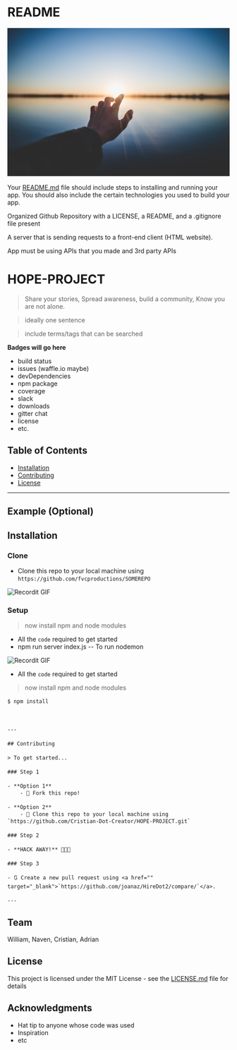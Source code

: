 # README

![ ](Images/photo-1492176273113-2d51f47b23b0.jfif)


Your [README.md](http://readme.md/) file should include steps to installing
and running your app. You should also include the
certain technologies you used to build your app.

Organized Github Repository with a LICENSE, a
README, and a .gitignore file present

A server that is sending requests to a front-end
client (HTML website).

App must be using APIs that you made and 3rd
party APIs



# HOPE-PROJECT

> Share your stories, Spread awareness, build a community, Know you are not alone.

> ideally one sentence

> include terms/tags that can be searched

**Badges will go here**

- build status
- issues (waffle.io maybe)
- devDependencies
- npm package
- coverage
- slack
- downloads
- gitter chat
- license
- etc.



## Table of Contents 
- [Installation](#installation)
- [Contributing](#contributing)
- [License](#license)


---

## Example (Optional)


## Installation

### Clone
- Clone this repo to your local machine using `https://github.com/fvcproductions/SOMEREPO`

![Recordit GIF](http://g.recordit.co/sQPBGKhJSg.gif)


### Setup
> now install npm and node modules
- All the `code` required to get started
- npm run server index.js -- To run nodemon

![Recordit GIF](http://g.recordit.co/oYgG16xUUg.gif)

- All the `code` required to get started

> now install npm and node modules

```shell
$ npm install



---

## Contributing

> To get started...

### Step 1

- **Option 1**
    - 🍴 Fork this repo!

- **Option 2**
    - 👯 Clone this repo to your local machine using `https://github.com/Cristian-Dot-Creator/HOPE-PROJECT.git`

### Step 2

- **HACK AWAY!** 🔨🔨🔨

### Step 3

- 🔃 Create a new pull request using <a href="" target="_blank">`https://github.com/joanaz/HireDot2/compare/`</a>.

---
```
## Team

William, Naven, Cristian, Adrian  

## License

This project is licensed under the MIT License - see the [LICENSE.md](LICENSE.md) file for details

## Acknowledgments

* Hat tip to anyone whose code was used
* Inspiration
* etc
